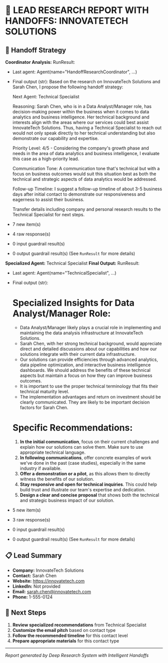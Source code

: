 
# 🎯 LEAD RESEARCH REPORT WITH HANDOFFS: INNOVATETECH SOLUTIONS

## 🔄 Handoff Strategy
**Coordinator Analysis:**
RunResult:
- Last agent: Agent(name="HandoffResearchCoordinator", ...)
- Final output (str):
    Based on the research on InnovateTech Solutions and Sarah Chen, I propose the following handoff strategy:
    
    Next Agent: Technical Specialist
    
    Reasoning: Sarah Chen, who is in a Data Analyst/Manager role, has decision-making power within the business when it comes to data analytics and business intelligence. Her technical background and interests align with the areas where our services could best assist InnovateTech Solutions. Thus, having a Technical Specialist to reach out would not only speak directly to her technical understanding but also demonstrate our capability and expertise.
    
    Priority Level: 4/5 - Considering the company's growth phase and needs in the area of data analytics and business intelligence, I evaluate this case as a high-priority lead.
    
    Communication Tone: A communication tone that's technical but with a focus on business outcomes would suit this situation best as both the technical and strategic aspects of data analytics would be addressed.
    
    Follow-up Timeline: I suggest a follow-up timeline of about 3-5 business days after initial contact to demonstrate our responsiveness and eagerness to assist their business.
    
    Transfer details including company and personal research results to the Technical Specialist for next steps.
- 7 new item(s)
- 4 raw response(s)
- 0 input guardrail result(s)
- 0 output guardrail result(s)
(See `RunResult` for more details)

**Specialized Agent:** Technical Specialist
**Final Output:**
RunResult:
- Last agent: Agent(name="TechnicalSpecialist", ...)
- Final output (str):
    # Specialized Insights for Data Analyst/Manager Role:
    
    - Data Analyst/Manager likely plays a crucial role in implementing and maintaining the data analysis infrastructure at InnovateTech Solutions. 
    - Sarah Chen, with her strong technical background, would appreciate direct and detailed discussions about our capabilities and how our solutions integrate with their current data infrastructure.
    - Our solutions can provide efficiencies through advanced analytics, data pipeline optimization, and interactive business intelligence dashboards. We should address the benefits of these technical aspects but maintain a focus on how they can improve business outcomes. 
    - It is important to use the proper technical terminology that fits their technical maturity level.
    - The implementation advantages and return on investment should be clearly communicated. They are likely to be important decision factors for Sarah Chen.
     
    # Specific Recommendations:
    
    1. **In the initial communication**, focus on their current challenges and explain how our solutions can solve them. Make sure to use appropriate technical language.
    2. **In following communications**, offer concrete examples of work we've done in the past (case studies), especially in the same industry if available.
    3. **Offer a demonstration or a pilot**, as this allows them to directly witness the benefits of our solution.
    4. **Stay responsive and open for technical inquiries**. This could help build trust and illustrate our team's expertise and dedication.
    5. **Design a clear and concise proposal** that shows both the technical and strategic business impact of our solution.
- 5 new item(s)
- 3 raw response(s)
- 0 input guardrail result(s)
- 0 output guardrail result(s)
(See `RunResult` for more details)

## 📋 Lead Summary
- **Company:** InnovateTech Solutions
- **Contact:** Sarah Chen
- **Website:** https://innovatetech.com
- **LinkedIn:** Not provided
- **Email:** sarah.chen@innovatetech.com
- **Phone:** 1-555-0124

## 🚀 Next Steps
1. **Review specialized recommendations** from Technical Specialist
2. **Customize the email pitch** based on contact type
3. **Follow the recommended timeline** for this contact level
4. **Prepare appropriate materials** for this contact type

---
*Report generated by Deep Research System with Intelligent Handoffs*
